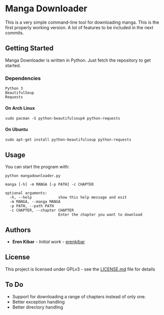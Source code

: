 # Manga Downloader

This is a very simple command-line tool for downloading manga. This is the first properly working version. A lot of features to be included in the next commits.

## Getting Started

Manga Downloader is written in Python. 
Just fetch the repository to get started.
### Dependencies
	Python 3
	BeautifulSoup
	Requests

#### On Arch Linux 
```
sudo pacman -S python-beautifulsoup4 python-requests
```
#### On Ubuntu
```
sudo apt-get install python-beautifulsoup python-requests
```
## Usage
You can start the program with:

````
python mangadownloader.py
````

````
manga [-h] -m MANGA [-p PATH] -c CHAPTER

optional arguments:
  -h, --help            show this help message and exit
  -m MANGA, --manga MANGA
  -p PATH, --path PATH
  -c CHAPTER, --chapter CHAPTER
                        Enter the chapter you want to download

````
## Authors

* **Eren Kibar** - *Initial work* - [erenkibar](https://github.com/erenkibar)


## License

This project is licensed under GPLv3 - see the [LICENSE.md](LICENSE.md) file for details
## To Do

* Support for downloading a range of chapters instead of only one.
* Better exception handling
* Better directory handling 
